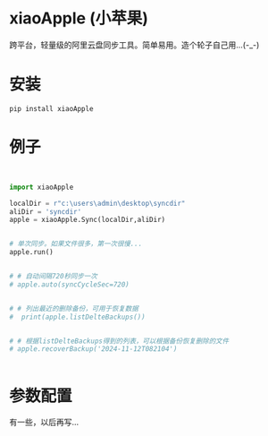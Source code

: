 # xiaoApple (小苹果)

跨平台，轻量级的阿里云盘同步工具。简单易用。造个轮子自己用...(-_-)


# 安装

```
pip install xiaoApple
```

# 例子

```python


import xiaoApple

localDir = r"c:\users\admin\desktop\syncdir"
aliDir = 'syncdir' 
apple = xiaoApple.Sync(localDir,aliDir)


# 单次同步。如果文件很多，第一次很慢...
apple.run()


# # 自动间隔720秒同步一次
# apple.auto(syncCycleSec=720) 


# # 列出最近的删除备份，可用于恢复数据
#  print(apple.listDelteBackups())


# # 根据listDelteBackups得到的列表，可以根据备份恢复删除的文件
# apple.recoverBackup('2024-11-12T082104')



```

# 参数配置
有一些，以后再写...